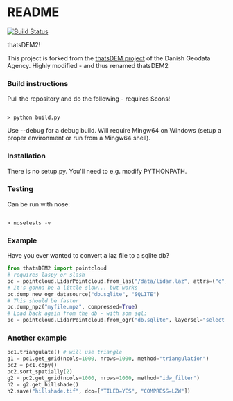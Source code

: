 # README #

[![Build Status](https://travis-ci.org/geoboxers/thatsDEM2.svg?branch=master)](https://travis-ci.org/geoboxers/thatsDEM2)

thatsDEM2!

This project is forked from the [thatsDEM project](https://bitbucket.org/gstudvikler/thatsdem) of the Danish Geodata Agency.
Highly modified - and thus renamed thatsDEM2

### Build instructions ###

Pull the repository and do the following - requires Scons!

```

> python build.py

```
Use --debug for a debug build.
Will require Mingw64 on Windows (setup a proper environment or run from a Mingw64 shell).


### Installation ###
There is no setup.py. You'll need to e.g. modify PYTHONPATH.

### Testing ###
Can be run with nose:

```

> nosetests -v

```

### Example ###

Have you ever wanted to convert a laz file to a sqlite db?
```python
from thatsDEM2 import pointcloud
# requires laspy or slash
pc = pointcloud.LidarPointcloud.from_las("/data/lidar.laz", attrs=("c","pid","i"))
# It's gonna be a little slow... but works
pc.dump_new_ogr_datasource("db.sqlite", "SQLITE")
# This should be faster
pc.dump_npz("myfile.npz", compressed=True)
# Load back again from the db - with som sql:
pc = pointcloud.LidarPointcloud.from_ogr("db.sqlite", layersql="select * from pointcloud where c=2")
```

### Another example ###
```python
pc1.triangulate() # will use triangle
g1 = pc1.get_grid(ncols=1000, nrows=1000, method="triangulation")
pc2 = pc1.copy()
pc2.sort_spatially(2)
g2 = pc2.get_grid(ncols=1000, nrows=1000, method="idw_filter")
h2 = g2.get_hillshade()
h2.save("hillshade.tif", dco=["TILED=YES", "COMPRESS=LZW"])
```
